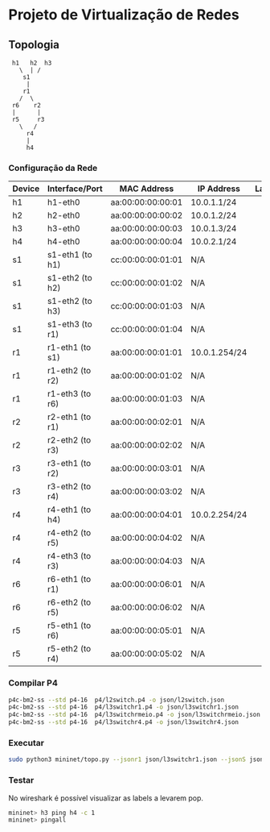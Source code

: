 # Projeto de Virtualização de Redes


## Topologia
     h1   h2  h3
       \  | /
        s1
         |
        r1
       /  \
     r6    r2
     |      |
     r5     r3
       \   /
         r4
         |
         h4

### Configuração da Rede

| Device   | Interface/Port        | MAC Address          | IP Address       | Labels |
|----------|-----------------------|----------------------|------------------|--------|
| h1       | h1-eth0              | aa:00:00:00:00:01   | 10.0.1.1/24        |        |
| h2       | h2-eth0              | aa:00:00:00:00:02   | 10.0.1.2/24        |        |
| h3       | h3-eth0              | aa:00:00:00:00:03   | 10.0.1.3/24        |        |
| h4       | h4-eth0              | aa:00:00:00:00:04   | 10.0.2.1/24        |        |
| s1       | s1-eth1 (to h1)      | cc:00:00:00:01:01   | N/A                |        |
| s1       | s1-eth2 (to h2)      | cc:00:00:00:01:02   | N/A                |        |
| s1       | s1-eth2 (to h3)      | cc:00:00:00:01:03   | N/A                |        |
| s1       | s1-eth3 (to r1)      | cc:00:00:00:01:04   | N/A                |        |
| r1       | r1-eth1 (to s1)      | aa:00:00:00:01:01   | 10.0.1.254/24      |        |
| r1       | r1-eth2 (to r2)      | aa:00:00:00:01:02   | N/A                |        |
| r1       | r1-eth3 (to r6)      | aa:00:00:00:01:03   | N/A                |        |
| r2       | r2-eth1 (to r1)      | aa:00:00:00:02:01   | N/A                |        |
| r2       | r2-eth2 (to r3)      | aa:00:00:00:02:02   | N/A                |        |
| r3       | r3-eth1 (to r2)      | aa:00:00:00:03:01   | N/A                |        |
| r3       | r3-eth2 (to r4)      | aa:00:00:00:03:02   | N/A                |        |
| r4       | r4-eth1 (to h4)      | aa:00:00:00:04:01   | 10.0.2.254/24      |        |
| r4       | r4-eth2 (to r5)      | aa:00:00:00:04:02   | N/A                |        |
| r4       | r4-eth3 (to r3)      | aa:00:00:00:04:03   | N/A                |        |
| r6       | r6-eth1 (to r1)      | aa:00:00:00:06:01   | N/A                |        |
| r6       | r6-eth2 (to r5)      | aa:00:00:00:06:02   | N/A                |        |
| r5       | r5-eth1 (to r6)      | aa:00:00:00:05:01   | N/A                |        |
| r5       | r5-eth2 (to r4)      | aa:00:00:00:05:02   | N/A                |        |

### Compilar P4 
```bash
p4c-bm2-ss --std p4-16  p4/l2switch.p4 -o json/l2switch.json
p4c-bm2-ss --std p4-16  p4/l3switchr1.p4 -o json/l3switchr1.json
p4c-bm2-ss --std p4-16  p4/l3switchrmeio.p4 -o json/l3switchrmeio.json
p4c-bm2-ss --std p4-16  p4/l3switchr4.p4 -o json/l3switchr4.json
```

### Executar
```bash
sudo python3 mininet/topo.py --jsonr1 json/l3switchr1.json --jsonS json/l2switch.json --jsonr4 json/l3switchr4.json --jsonrmeio json/l3switchrmeio.json
```

### Testar
No wireshark é possível visualizar as labels a levarem pop.
```bash
mininet> h3 ping h4 -c 1
mininet> pingall
```
